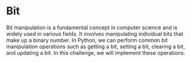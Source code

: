 # Bit

Bit manipulation is a fundamental concept in computer science and is widely used in various fields. It involves manipulating individual bits that make up a binary number. In Python, we can perform common bit manipulation operations such as getting a bit, setting a bit, clearing a bit, and updating a bit. In this challenge, we will implement these operations.
